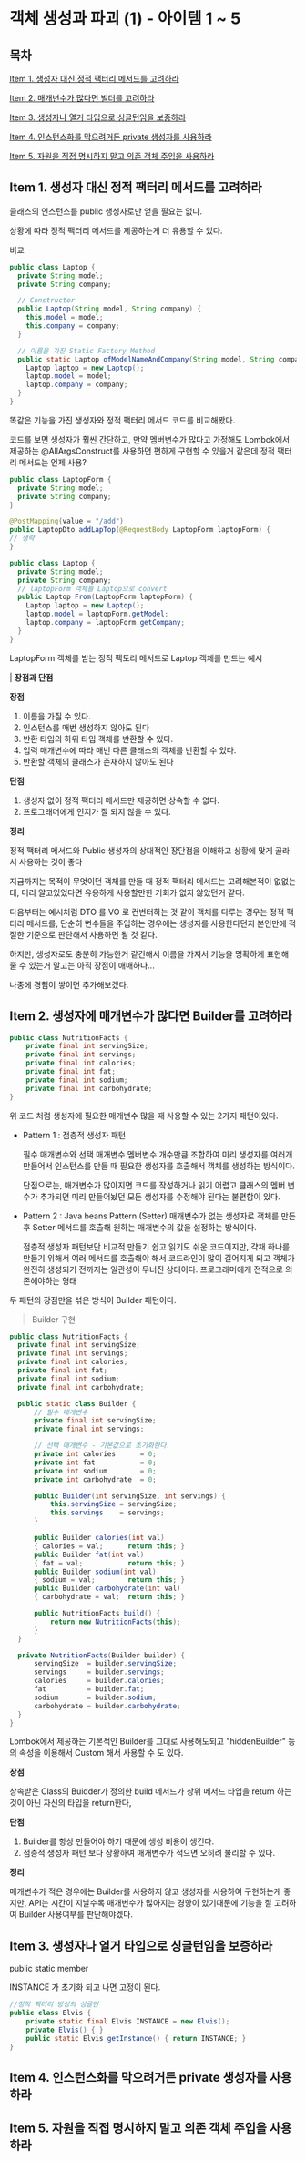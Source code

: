 # 객체 생성과 파괴 (1) - 아이템 1 ~ 5

## 목차
[Item 1. 생성자 대신 정적 팩터리 메서드를 고려하라](#item-1-생성자-대신-정적-팩터리-메서드를-고려하라)

[Item 2. 매개변수가 많다면 빌더를 고려하라](#item-2-생성자에-매개변수가-많다면-builder를-고려하라)

[Item 3. 생성자나 열거 타입으로 싱글턴임을 보증하라](#item-3-생성자나-열거-타입으로-싱글턴임을-보증하라)

[Item 4. 인스턴스화를 막으려거든 private 생성자를 사용하라](#item-4-인스턴스화를-막으려거든-private-생성자를-사용하라)

[Item 5. 자원을 직접 명시하지 말고 의존 객체 주입을 사용하라](#item-5-자원을-직접-명시하지-말고-의존-객체-주입을-사용하라)

## Item 1. 생성자 대신 정적 팩터리 메서드를 고려하라

클래스의 인스턴스를 public 생성자로만 얻을 필요는 없다.

상황에 따라 정적 팩터리 메서드를 제공하는게 더 유용할 수 있다.

비교
```java
public class Laptop {
  private String model;
  private String company;

  // Constructor
  public Laptop(String model, String company) {
    this.model = model;
    this.company = company;
  }

  // 이름을 가진 Static Factory Method
  public static Laptop ofModelNameAndCompany(String model, String company) {
    Laptop laptop = new Laptop();
    laptop.model = model;
    laptop.company = company;
  }
}
```

똑같은 기능을 가진 생성자와 정적 팩터리 메서드 코드를 비교해봤다.

코드를 보면 생성자가 훨씬 간단하고, 만약 멤버변수가 많다고 가정해도 Lombok에서 제공하는 @AllArgsConstruct를 사용하면 편하게 구현할 수 있을거 같은데 정적 팩터리 메서드는 언제 사용?

```java
public class LaptopForm {
  private String model;
  private String company;
}

@PostMapping(value = "/add")
public LaptopDto addLapTop(@RequestBody LaptopForm laptopForm) {
// 생략
}

public class Laptop {
  private String model;
  private String company;
  // laptopForm 객체를 Laptop으로 convert
  public Laptop From(LaptopForm laptopForm) {
    Laptop laptop = new Laptop();
    laptop.model = laptopForm.getModel;
    laptop.company = laptopForm.getCompany;
  }
}

```
LaptopForm 객체를 받는 정적 팩토리 메서드로 Laptop 객체를 만드는 예시

| **장점과 단점**

**장점**
1. 이름을 가질 수 있다.
2. 인스턴스를 매번 생성하지 않아도 된다
3. 반환 타입의 하위 타입 객체를 반환할 수 있다.
4. 입력 매개변수에 따라 매번 다른 클래스의 객체를 반환할 수 있다.
5. 반환할 객체의 클래스가 존재하지 않아도 된다

**단점**
1. 생성자 없이 정적 팩터리 메서드만 제공하면 상속할 수 없다.
2. 프로그래머에게 인지가 잘 되지 않을 수 있다.


**정리**

정적 팩터리 메서드와 Public 생성자의 상대적인 장단점을 이해하고 상황에 맞게 골라서 사용하는 것이 좋다

지금까지는 목적이 무엇이던 객체를 만들 때 정적 팩터리 메서드는 고려해본적이 없없는데,
미리 알고있었다면 유용하게 사용할만한 기회가 없지 않았던거 같다.

다음부터는 예시처럼 DTO 를 VO 로 컨번터하는 것 같이 객체를 다루는 경우는 정적 팩터리 메서드를, 단순히 변수들을 주입하는 경우에는 생성자를 사용한다던지 본인만에 적절한 기준으로 판단해서 사용하면 될 것 같다.

하지만, 생성자로도 충분히 가능한거 같긴해서 이름을 가져서 기능을 명확하게 표현해 줄 수 있는거 말고는 아직 장점이 애매하다...

나중에 경험이 쌓이면 추가해보겠다.


## Item 2. 생성자에 매개변수가 많다면 Builder를 고려하라

```Java
public class NutritionFacts {
    private final int servingSize;  
    private final int servings;     
    private final int calories;     
    private final int fat;          
    private final int sodium;       
    private final int carbohydrate; 
}
```

위 코드 처럼 생성자에 필요한 매개변수 많을 때 사용할 수 있는 2가지 패턴이있다.
  * Pattern 1 : 점층적 생성자 패턴
	
	필수 매개변수와 선택 매개변수 멤버변수 개수만큼 조합하여 미리 생성자를 여러개 만들어서 인스턴스를 만들 때 필요한 생성자를 호출해서 객체를 생성하는 방식이다.

	단점으로는,
	매개변수가 많아지면 코드를 작성하거나 읽기 어렵고
	클래스의 멤버 변수가 추가되면 미리 만들어놨던 모든 생성자를 수정해야 된다는 불편함이 있다.

  * Pattern 2 : Java beans Pattern (Setter)
	매개변수가 없는 생성자로 객체를 만든 후 Setter 메서드를 호출해 원하는 매개변수의 값을 설정하는 방식이다.

	점층적 생성자 패턴보단 비교적 만들기 쉽고 읽기도 쉬운 코드이지만,
	갹채 하나를 만들기 위해서 여러 메서드를 호출해야 해서 코드라인이 많이 길어지게 되고 객체가 완전히 생성되기 전까지는 일관성이 무너진 상태이다.
	프로그래머에게 전적으로 의존해야하는 형태

두 패턴의 장점만을 섞은 방식이 Builder 패턴이다.
  > Builder 구현
  ```Java
  public class NutritionFacts {
    private final int servingSize;
    private final int servings;
    private final int calories;
    private final int fat;
    private final int sodium;
    private final int carbohydrate;

    public static class Builder {
        // 필수 매개변수
        private final int servingSize;
        private final int servings;

        // 선택 매개변수 - 기본값으로 초기화한다.
        private int calories      = 0;
        private int fat           = 0;
        private int sodium        = 0;
        private int carbohydrate  = 0;

        public Builder(int servingSize, int servings) {
            this.servingSize = servingSize;
            this.servings    = servings;
        }

        public Builder calories(int val)
        { calories = val;      return this; }
        public Builder fat(int val)
        { fat = val;           return this; }
        public Builder sodium(int val)
        { sodium = val;        return this; }
        public Builder carbohydrate(int val)
        { carbohydrate = val;  return this; }

        public NutritionFacts build() {
            return new NutritionFacts(this);
        }
    }

    private NutritionFacts(Builder builder) {
        servingSize  = builder.servingSize;
        servings     = builder.servings;
        calories     = builder.calories;
        fat          = builder.fat;
        sodium       = builder.sodium;
        carbohydrate = builder.carbohydrate;
    }
  }
  ```

  Lombok에서 제공하는 기본적인 Builder를 그대로 사용해도되고 "hiddenBuilder" 등의 속성을 이용해서 Custom 해서 사용할 수 도 있다.

**장점**

상속받은 Class의 Buidder가 정의한 build 메서드가
상위 메서드 타입을 return 하는 것이 아닌 자신의 타입을 return한다,

**단점**

1. Builder를 항상 만들어야 하기 때문에 생성 비용이 생긴다.
2. 점층적 생성자 패턴 보다 장황하여 매개변수가 적으면 오히려 불리할 수 있다.

**정리**

매개변수가 적은 경우에는 Builder를 사용하지 않고 생성자를 사용하여 구현하는게 좋지만, API는 시간이 지날수록 매개변수가 많아지는 경향이 있기때문에 기능을 잘 고려하여 Builder 사용여부를 판단해야겠다.


## Item 3. 생성자나 열거 타입으로 싱글턴임을 보증하라 

public static member

INSTANCE 가 초기화 되고 나면 고정이 된다.

```java
//정적 팩터리 방싱의 싱글턴
public class Elvis {
    private static final Elvis INSTANCE = new Elvis();
    private Elvis() { }
    public static Elvis getInstance() { return INSTANCE; }
}
```



## Item 4. 인스턴스화를 막으려거든 private 생성자를 사용하라

## Item 5. 자원을 직접 명시하지 말고 의존 객체 주입을 사용하라